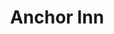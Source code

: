---
layout: default
title: "Anchor Inn"
categories: Bars
rating: "$$"
description: "Well known for its hamburgers and a popular expatriate watering hole."
tel: "22435"
---